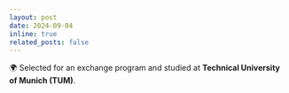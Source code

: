 ```yaml
---
layout: post
date: 2024-09-04
inline: true
related_posts: false
---
```


🌍 Selected for an exchange program and studied at **Technical University of Munich (TUM)**.